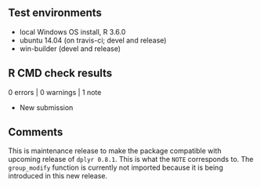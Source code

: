 ## Test environments
* local Windows OS install, R 3.6.0
* ubuntu 14.04 (on travis-ci; devel and release)
* win-builder (devel and release)

## R CMD check results

0 errors | 0 warnings | 1 note

* New submission

## Comments

This is maintenance release to make the package compatible with upcoming release
of `dplyr 0.8.1`. This is what the `NOTE` corresponds to. The `group_modify`
function is currently not imported because it is being introduced in this new
release.